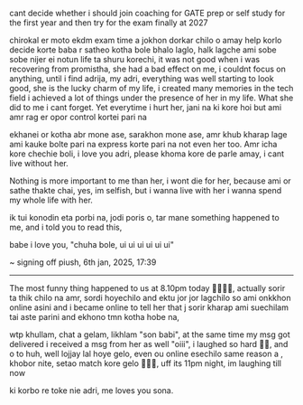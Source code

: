 cant decide whether i should join coaching for GATE prep or self study for the first year and then try for the exam finally at 2027

chirokal er moto ekdm exam time a jokhon dorkar chilo o amay help korlo decide korte 
baba r satheo kotha bole bhalo laglo, halk lagche
ami sobe sobe nijer ei notun life ta shuru korechi, it was not good when i was recovering from promistha, she had a bad effect on me, i couldnt focus on anything, until i find adrija, my adri, everything was well starting to look good, she is the lucky charm of my life, i created many memories in the tech field i achieved a lot of things under the presence of her in my life.
What she did to me i cant forget.
Yet everytime i hurt her, jani na ki kore hoi but ami amr rag er opor control kortei pari na

ekhanei or kotha abr mone ase, sarakhon mone ase, amr khub kharap lage 
ami kauke bolte pari na express korte pari na not even her too. Amr icha kore chechie boli, i love you adri, please khoma kore de parle amay, i cant live without her.

Nothing is more important to me than her, i wont die for her, because ami or sathe thakte chai, yes, im selfish, but i wanna live with her i wanna spend my whole life with her.

ik tui konodin eta porbi na, jodi poris o, tar mane something happened to me, and i told you to read this,

babe i love you, "chuha bole, ui ui ui ui ui ui"

~ signing off piush, 6th jan, 2025, 17:39

---

The most funny thing happened to us at 8.10pm today 🤣🤣🤣🤣, actually sorir ta thik chilo na amr, sordi hoyechilo and ektu jor jor lagchilo so ami onkkhon online asini and i became online to tell her that j sorir kharap ami suechilam tai aste parini and ekhono tmn kotha hobe na, 

wtp khullam, chat a gelam, likhlam "son babi", at the same time my msg got delivered i received a msg from her as well "oiii", i laughed so hard 🤣🤣, and o to huh, well lojjay lal hoye gelo, even ou online esechilo same reason a , khobor nite, setao match kore gelo 🤣🤣🤣, uff its 11pm night, im laughing till now

ki korbo re toke nie adri, me loves you sona.
